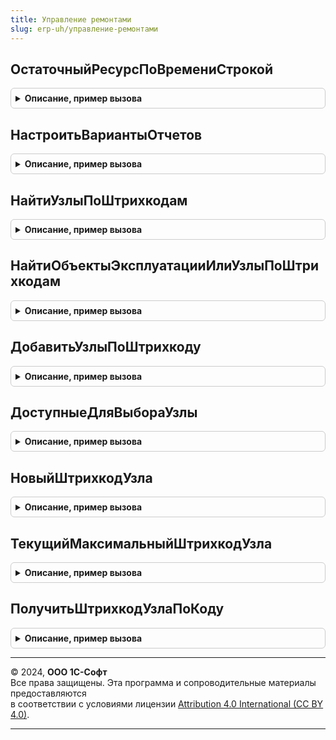 ```yaml
---
title: Управление ремонтами
slug: erp-uh/управление-ремонтами
---
```



## ОстаточныйРесурсПоВремениСтрокой
<details style="margin: 1em 0; padding: 0.5em; border: 1px solid #ccc; border-radius: 6px;">

<summary style="font-weight: bold; cursor: pointer;">Описание, пример вызова</summary>

```bsl

// Функция возвращает текстовое представление остаточного ресурса
//
// Параметры:
// 		КоличествоДней - Число - Количество дней.
//
// Возвращаемое значение:
// 		Строка - Строковое представление количества дней.
//
Функция ОстаточныйРесурсПоВремениСтрокой(КоличествоДней) Экспорт
```

Пример вызова
```bsl
Результат = УправлениеРемонтами.ОстаточныйРесурсПоВремениСтрокой(КоличествоДней) 
```
</details>

## НастроитьВариантыОтчетов
<details style="margin: 1em 0; padding: 0.5em; border: 1px solid #ccc; border-radius: 6px;">

<summary style="font-weight: bold; cursor: pointer;">Описание, пример вызова</summary>

```bsl

// См. ВариантыОтчетовПереопределяемый.НастроитьВариантыОтчетов.
//
Процедура НастроитьВариантыОтчетов(Настройки) Экспорт
```

Пример вызова
```bsl
УправлениеРемонтами.НастроитьВариантыОтчетов(Настройки) 
```
</details>

## НайтиУзлыПоШтрихкодам
<details style="margin: 1em 0; padding: 0.5em; border: 1px solid #ccc; border-radius: 6px;">

<summary style="font-weight: bold; cursor: pointer;">Описание, пример вызова</summary>

```bsl

// Находит узлы объектов эксплуатации по штрихкодам.
//
// Параметры:
//  ДанныеШтрихкодов - Структура, Массив из Строка - Данные штрихкодов.
//  ПараметрыПодбора - Структура - Параметры подбора.
//
// Возвращаемое значение:
//  Структура - содержит:
//    * МассивОбъектов - Массив из СправочникСсылка.УзлыОбъектовЭксплуатации - найденные узлы
//    * НеНайдены - Массив из Строка - штрихкоды, по которым не удалось найти узлы
//    * НеПодходят - Массив из СправочникСсылка.УзлыОбъектовЭксплуатации - Узлы, которые не подходят по параметрам подбора.
//
Функция НайтиУзлыПоШтрихкодам(ДанныеШтрихкодов, ПараметрыПодбора = Неопределено) Экспорт
```

Пример вызова
```bsl
Результат = УправлениеРемонтами.НайтиУзлыПоШтрихкодам(ДанныеШтрихкодов, ПараметрыПодбора);
```
</details>

## НайтиОбъектыЭксплуатацииИлиУзлыПоШтрихкодам
<details style="margin: 1em 0; padding: 0.5em; border: 1px solid #ccc; border-radius: 6px;">

<summary style="font-weight: bold; cursor: pointer;">Описание, пример вызова</summary>

```bsl

// Находит объекты эксплуатации или узлы по штрихкодам.
//
// Параметры:
//  ДанныеШтрихкодов - Структура, Массив из Строка - Данные штрихкодов.
//  ПараметрыПодбора - Структура - Параметры подбора.
//
// Возвращаемое значение:
//  Структура - содержит:
//    * МассивОбъектов - Массив из СправочникСсылка.ОбъектыЭксплуатации, СправочникСсылка.УзлыОбъектовЭксплуатации - найденные объекты
//    * НеНайдены - Массив из Строка - штрихкоды, по которым не удалось найти
//    * НеПодходят - Массив из СправочникСсылка.ОбъектыЭксплуатации, СправочникСсылка.УзлыОбъектовЭксплуатации - Объекты, которые не подходят по параметрам подбора.
//
Функция НайтиОбъектыЭксплуатацииИлиУзлыПоШтрихкодам(ДанныеШтрихкодов, ПараметрыПодбора = Неопределено) Экспорт
```

Пример вызова
```bsl
Результат = УправлениеРемонтами.НайтиОбъектыЭксплуатацииИлиУзлыПоШтрихкодам(ДанныеШтрихкодов, ПараметрыПодбора);
```
</details>

## ДобавитьУзлыПоШтрихкоду
<details style="margin: 1em 0; padding: 0.5em; border: 1px solid #ccc; border-radius: 6px;">

<summary style="font-weight: bold; cursor: pointer;">Описание, пример вызова</summary>

```bsl

// Добавляет в табличную часть узлы по штрихкоду и заполняет объект эксплуатации, если он не заполнен.
//
// Параметры:
//  ДанныеШтрихкодов - Структура, Массив из Строка - Данные штрихкодов.
// 	Объект - ДанныеФормыСтруктура -
// 	ТаблицаУзлов - ДанныеФормыКоллекция -
// 	ИмяРеквизита - Строка -
// 	ОбъектЭксплуатации - СправочникСсылка.ОбъектыЭксплуатации -
// 	ПараметрыПодбора - Структура -
//
// Возвращаемое значение:
// 	Массив - Добавленные строки.
//  Неопределено - Если не удалось найти узлы.
Функция ДобавитьУзлыПоШтрихкоду(ДанныеШтрихкодов, Объект, ТаблицаУзлов, ИмяРеквизита, ОбъектЭксплуатации = Неопределено, ПараметрыПодбора = Неопределено) Экспорт
```

Пример вызова
```bsl
Результат = УправлениеРемонтами.ДобавитьУзлыПоШтрихкоду(ДанныеШтрихкодов, Объект, ТаблицаУзлов, ИмяРеквизита, ОбъектЭксплуатации, ПараметрыПодбора);
```
</details>

## ДоступныеДляВыбораУзлы
<details style="margin: 1em 0; padding: 0.5em; border: 1px solid #ccc; border-radius: 6px;">

<summary style="font-weight: bold; cursor: pointer;">Описание, пример вызова</summary>

```bsl

// Возвращает доступные для выбора узлы в соответствии с параметрами выбора.
//
// Параметры:
// 	Параметры - Структура -
//
// Возвращаемое значение:
// 	Массив - Доступные для выбора узлы
Функция ДоступныеДляВыбораУзлы(Параметры) Экспорт
```

Пример вызова
```bsl
Результат = УправлениеРемонтами.ДоступныеДляВыбораУзлы(Параметры) 
```
</details>

## НовыйШтрихкодУзла
<details style="margin: 1em 0; padding: 0.5em; border: 1px solid #ccc; border-radius: 6px;">

<summary style="font-weight: bold; cursor: pointer;">Описание, пример вызова</summary>

```bsl

// Генерирует новый штрихкод узла объекта эксплуатации.
//
// Возвращаемое значение:
// 	Строка - Новый штрихкод
Функция НовыйШтрихкодУзла() Экспорт
```

Пример вызова
```bsl
Результат = УправлениеРемонтами.НовыйШтрихкодУзла() 
```
</details>

## ТекущийМаксимальныйШтрихкодУзла
<details style="margin: 1em 0; padding: 0.5em; border: 1px solid #ccc; border-radius: 6px;">

<summary style="font-weight: bold; cursor: pointer;">Описание, пример вызова</summary>

```bsl

// Определяет максимальный штрихкод в виде числа.
//
// Возвращаемое значение:
// 	Число - Максимальный штрихкод в виде числа.
Функция ТекущийМаксимальныйШтрихкодУзла() Экспорт
```

Пример вызова
```bsl
Результат = УправлениеРемонтами.ТекущийМаксимальныйШтрихкодУзла() 
```
</details>

## ПолучитьШтрихкодУзлаПоКоду
<details style="margin: 1em 0; padding: 0.5em; border: 1px solid #ccc; border-radius: 6px;">

<summary style="font-weight: bold; cursor: pointer;">Описание, пример вызова</summary>

```bsl

// Формирует штрихкод по числовому коду.
//
// Параметры:
// 	Код - Число
//
// Возвращаемое значение:
// 	Строка - Штрихкод
Функция ПолучитьШтрихкодУзлаПоКоду(Код) Экспорт
```

Пример вызова
```bsl
Результат = УправлениеРемонтами.ПолучитьШтрихкодУзлаПоКоду(Код) 
```
</details>

---

© 2024, **ООО 1С-Софт**  
Все права защищены. Эта программа и сопроводительные материалы предоставляются  
в соответствии с условиями лицензии [Attribution 4.0 International (CC BY 4.0)](https://creativecommons.org/licenses/by/4.0/legalcode).

---
